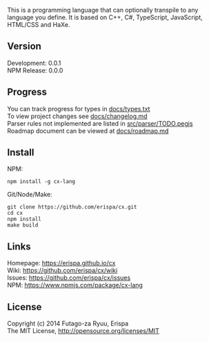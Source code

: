 This is a programming language that can optionally transpile to any language you define.
It is based on C++, C#, TypeScript, JavaScript, HTML/CSS and HaXe.

Version
-------
Development: 0.0.1<br>
NPM Release: 0.0.0

Progress
--------
You can track progress for types in [docs/types.txt](docs/types.txt)<br>
To view project changes see [docs/changelog.md](docs/changelog.md)<br>
Parser rules not implemented are listed in [src/parser/TODO.pegjs](src/parser/TODO.pegjs)<br>
Roadmap document can be viewed at [docs/roadmap.md](docs/roadmap.md)

Install
-------
NPM:
  
  ```shell
  npm install -g cx-lang
  ```
  
Git/Node/Make:
  
  ```shell
  git clone https://github.com/erispa/cx.git
  cd cx
  npm install
  make build
  ```

Links
-----
  
  Homepage: https://erispa.github.io/cx<br>
  Wiki: https://github.com/erispa/cx/wiki<br>
  Issues: https://github.com/erispa/cx/issues<br>
  NPM: https://www.npmjs.com/package/cx-lang

License
-------
Copyright (c) 2014 Futago-za Ryuu, Erispa<br>
The MIT License, http://opensource.org/licenses/MIT
